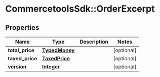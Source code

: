 # CommercetoolsSdk::OrderExcerpt

## Properties
Name | Type | Description | Notes
------------ | ------------- | ------------- | -------------
**total_price** | [**TypedMoney**](TypedMoney.md) |  | [optional] 
**taxed_price** | [**TaxedPrice**](TaxedPrice.md) |  | [optional] 
**version** | **Integer** |  | [optional] 

